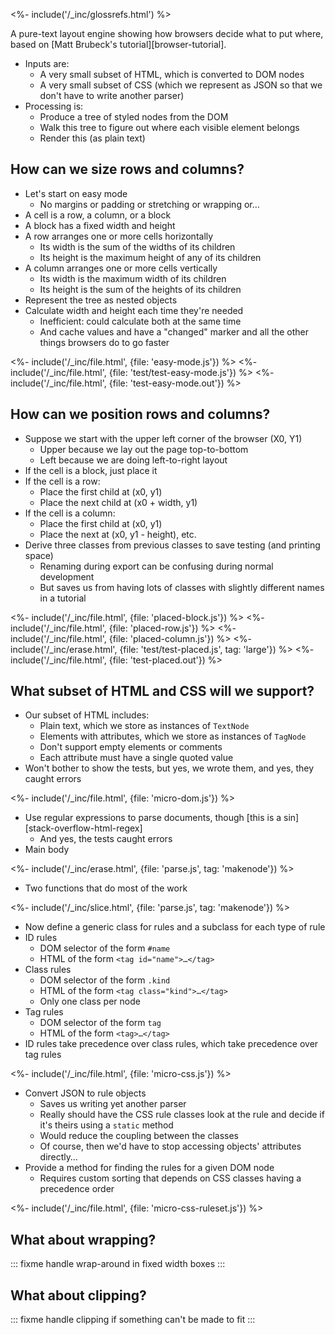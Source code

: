 ---
---

<%- include('/_inc/glossrefs.html') %>

A pure-text layout engine showing how browsers decide what to put where,
based on [Matt Brubeck's tutorial][browser-tutorial].

-   Inputs are:
    -   A very small subset of HTML, which is converted to <g key="dom">DOM</g> nodes
    -   A very small subset of CSS (which we represent as JSON so that we don't have to write another parser)
-   Processing is:
    -   Produce a tree of styled nodes from the DOM
    -   Walk this tree to figure out where each visible element belongs
    -   Render this (as plain text)

## How can we size rows and columns?

-   Let's start on <g key="easy_mode">easy mode</g>
    -   No margins or padding or stretching or wrapping or…
-   A cell is a row, a column, or a block
-   A block has a fixed width and height
-   A row arranges one or more cells horizontally
    -   Its width is the sum of the widths of its children
    -   Its height is the maximum height of any of its children
-   A column arranges one or more cells vertically
    -   Its width is the maximum width of its children
    -   Its height is the sum of the heights of its children
-   Represent the tree as nested objects
-   Calculate width and height each time they're needed
    -   Inefficient: could calculate both at the same time
    -   And cache values and have a "changed" marker and all the other things browsers do to go faster

<%- include('/_inc/file.html', {file: 'easy-mode.js'}) %>
<%- include('/_inc/file.html', {file: 'test/test-easy-mode.js'}) %>
<%- include('/_inc/file.html', {file: 'test-easy-mode.out'}) %>

## How can we position rows and columns?

-   Suppose we start with the upper left corner of the browser (X0, Y1)
    -   Upper because we lay out the page top-to-bottom
    -   Left because we are doing left-to-right layout
-   If the cell is a block, just place it
-   If the cell is a row:
    -   Place the first child at (x0, y1)
    -   Place the next child at (x0 + width, y1)
-   If the cell is a column:
    -   Place the first child at (x0, y1)
    -   Place the next at (x0, y1 - height), etc.
-   Derive three classes from previous classes to save testing (and printing space)
    -   Renaming during export can be confusing during normal development
    -   But saves us from having lots of classes with slightly different names in a tutorial

<%- include('/_inc/file.html', {file: 'placed-block.js'}) %>
<%- include('/_inc/file.html', {file: 'placed-row.js'}) %>
<%- include('/_inc/file.html', {file: 'placed-column.js'}) %>
<%- include('/_inc/erase.html', {file: 'test/test-placed.js', tag: 'large'}) %>
<%- include('/_inc/file.html', {file: 'test-placed.out'}) %>

## What subset of HTML and CSS will we support?

-   Our subset of HTML includes:
    -   Plain text, which we store as instances of `TextNode`
    -   Elements with attributes, which we store as instances of `TagNode`
    -   Don't support <g key="empty_element">empty elements</g> or comments
    -   Each attribute must have a single quoted value
-   Won't bother to show the tests, but yes, we wrote them, and yes, they caught errors

<%- include('/_inc/file.html', {file: 'micro-dom.js'}) %>

-   Use regular expressions to parse documents, though [this is a sin][stack-overflow-html-regex]
    -   And yes, the tests caught errors
-   Main body

<%- include('/_inc/erase.html', {file: 'parse.js', tag: 'makenode'}) %>

-   Two functions that do most of the work

<%- include('/_inc/slice.html', {file: 'parse.js', tag: 'makenode'}) %>

-   Now define a generic class for rules and a subclass for each type of rule
-   ID rules
    -   <g key="dom_selector">DOM selector</g> of the form `#name`
    -   HTML of the form `<tag id="name">…</tag>`
-   Class rules
    -   DOM selector of the form `.kind`
    -   HTML of the form `<tag class="kind">…</tag>`
    -   Only one class per node
-   Tag rules
    -   DOM selector of the form `tag`
    -   HTML of the form `<tag>…</tag>`
-   ID rules take precedence over class rules, which take precedence over tag rules

<%- include('/_inc/file.html', {file: 'micro-css.js'}) %>

-   Convert JSON to rule objects
    -   Saves us writing yet another parser
    -   Really should have the CSS rule classes look at the rule and decide if it's theirs using a `static` method
    -   Would reduce the <g key="coupling">coupling</g> between the classes
    -   Of course, then we'd have to stop accessing objects' attributes directly…
-   Provide a method for finding the rules for a given DOM node
    -   Requires custom sorting that depends on CSS classes having a precedence order

<%- include('/_inc/file.html', {file: 'micro-css-ruleset.js'}) %>

## What about wrapping?

::: fixme
handle wrap-around in fixed width boxes
:::

## What about clipping?

::: fixme
handle clipping if something can't be made to fit
:::
